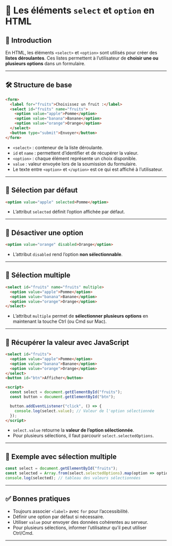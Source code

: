 # 🎯 Les éléments `select` et `option` en HTML

## 📌 Introduction

En HTML, les éléments `<select>` et `<option>` sont utilisés pour créer des **listes déroulantes**. Ces listes permettent à l’utilisateur de **choisir une ou plusieurs options** dans un formulaire.

---

## 🛠️ Structure de base

```html
<form>
  <label for="fruits">Choisissez un fruit :</label>
  <select id="fruits" name="fruits">
    <option value="apple">Pomme</option>
    <option value="banana">Banane</option>
    <option value="orange">Orange</option>
  </select>
  <button type="submit">Envoyer</button>
</form>
```

- `<select>` : conteneur de la liste déroulante.
- `id` et `name` : permettent d’identifier et de récupérer la valeur.
- `<option>` : chaque élément représente un choix disponible.
- `value` : valeur envoyée lors de la soumission du formulaire.
- Le texte entre `<option>` et `</option>` est ce qui est affiché à l’utilisateur.

---

## 🔹 Sélection par défaut

```html
<option value="apple" selected>Pomme</option>
```

- L’attribut `selected` définit l’option affichée par défaut.

---

## 🔹 Désactiver une option

```html
<option value="orange" disabled>Orange</option>
```

- L’attribut `disabled` rend l’option **non sélectionnable**.

---

## 🔹 Sélection multiple

```html
<select id="fruits" name="fruits" multiple>
  <option value="apple">Pomme</option>
  <option value="banana">Banane</option>
  <option value="orange">Orange</option>
</select>
```

- L’attribut `multiple` permet de **sélectionner plusieurs options** en maintenant la touche Ctrl (ou Cmd sur Mac).

---

## 🔹 Récupérer la valeur avec JavaScript

```html
<select id="fruits">
  <option value="apple">Pomme</option>
  <option value="banana">Banane</option>
  <option value="orange">Orange</option>
</select>
<button id="btn">Afficher</button>

<script>
  const select = document.getElementById("fruits");
  const button = document.getElementById("btn");

  button.addEventListener("click", () => {
    console.log(select.value); // Valeur de l'option sélectionnée
  });
</script>
```

- `select.value` retourne la **valeur de l’option sélectionnée**.
- Pour plusieurs sélections, il faut parcourir `select.selectedOptions`.

---

## 🔹 Exemple avec sélection multiple

```js
const select = document.getElementById("fruits");
const selected = Array.from(select.selectedOptions).map(option => option.value);
console.log(selected); // tableau des valeurs sélectionnées
```

---

## ✅ Bonnes pratiques

- Toujours associer `<label>` avec `for` pour l’accessibilité.
- Définir une option par défaut si nécessaire.
- Utiliser `value` pour envoyer des données cohérentes au serveur.
- Pour plusieurs sélections, informer l’utilisateur qu’il peut utiliser Ctrl/Cmd.

---

